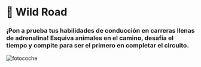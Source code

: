 # 🚗 Wild Road

### ¡Pon a prueba tus habilidades de conducción en carreras llenas de adrenalina! Esquiva animales en el camino, desafía el tiempo y compite para ser el primero en completar el circuito.
 
![fotocoche](https://github.com/user-attachments/assets/e7f6f1e0-5279-4595-acff-cdb1e1cab98c)
